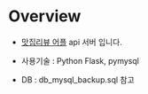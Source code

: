 # Overview

- [맛집리뷰 어플](https://github.com/yy8305/pook-android) api 서버 입니다.

- 사용기술 : Python Flask, pymysql

- DB : db_mysql_backup.sql 참고
